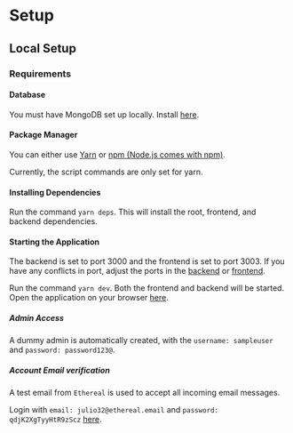 # Setup

## Local Setup

### Requirements

#### Database

You must have MongoDB set up locally. Install [here](https://www.mongodb.com/download-center/community).

#### Package Manager

You can either use [Yarn](https://yarnpkg.com/lang/en/) or [npm (Node.js comes with npm)](https://nodejs.org/en/).

Currently, the script commands are only set for yarn.

#### Installing Dependencies

Run the command `yarn deps`. This will install the root, frontend, and backend dependencies.

#### Starting the Application

The backend is set to port 3000 and the frontend is set to port 3003. If you have any conflicts in port, adjust the ports in the [backend](/backend/app.js) or [frontend](/frontend/webpack.dev.js).

Run the command `yarn dev`. Both the frontend and backend will be started. Open the application on your browser [here](http://localhost:3003).

##### Admin Access

A dummy admin is automatically created, with the ```username: sampleuser``` and  ```password: password123@```.

##### Account Email verification

A test email from ```Ethereal``` is used to accept all incoming email messages.

Login with ```email: julio32@ethereal.email``` and ```password: qdjK2XgTyyHtR9zScz``` [here](https://ethereal.email/login).
